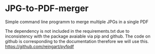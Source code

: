 # JPG-to-PDF-merger
Simple command line programm to merge multiple JPGs in a single PDF

The dependency is not included in the requirements.txt due to inconsistency with the package avaiable via pip and github. The code on github is corresponding to the documentation therefore we will use this.
https://github.com/reingart/pyfpdf

